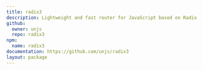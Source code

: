 ```yaml
---
title: radix3
description: Lightweight and fast router for JavaScript based on Radix Tree
github:
  owner: unjs
  repo: radix3
npm:
  name: radix3
documentation: https://github.com/unjs/radix3
layout: package
---
```

